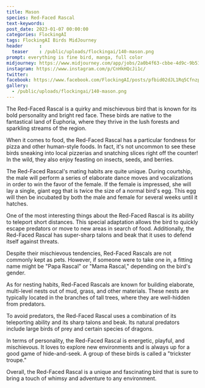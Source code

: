 ```yaml
---
title: Mason
species: Red-Faced Rascal
text-keywords: 
post_date: 2023-01-07 00:00:00
categories: FlockingAI
tags: FlockingAI Birds MidJourney 
header      :
  teaser    : /public/uploads/flockingai/140-mason.png
prompt: everything is fine bird, manga, full color
midjourney: https://www.midjourney.com/app/jobs/2a0b4f63-cbbe-4d9c-9b51-26809435c732
instagram: https://www.instagram.com/p/CnHkHQcJi1c/
twitter: 
facebook: https://www.facebook.com/FlockingAI/posts/pfbid02dJL1Rq5Cfnzpcu8rSKMTZ86Hjmi63Sj7gKfASiWUPH1bjPGagDCF2yeANPTPWpr7l
gallery: 
  - /public/uploads/flockingai/140-mason.png
---
```


The Red-Faced Rascal is a quirky and mischievous bird that is known for its bold personality and bright red face. These birds are native to the fantastical land of Euphoria, where they thrive in the lush forests and sparkling streams of the region.

When it comes to food, the Red-Faced Rascal has a particular fondness for pizza and other human-style foods. In fact, it's not uncommon to see these birds sneaking into local pizzerias and snatching slices right off the counter! In the wild, they also enjoy feasting on insects, seeds, and berries.

The Red-Faced Rascal's mating habits are quite unique. During courtship, the male will perform a series of elaborate dance moves and vocalizations in order to win the favor of the female. If the female is impressed, she will lay a single, giant egg that is twice the size of a normal bird's egg. This egg will then be incubated by both the male and female for several weeks until it hatches.

One of the most interesting things about the Red-Faced Rascal is its ability to teleport short distances. This special adaptation allows the bird to quickly escape predators or move to new areas in search of food. Additionally, the Red-Faced Rascal has super-sharp talons and beak that it uses to defend itself against threats.

Despite their mischievous tendencies, Red-Faced Rascals are not commonly kept as pets. However, if someone were to take one in, a fitting name might be "Papa Rascal" or "Mama Rascal," depending on the bird's gender.

As for nesting habits, Red-Faced Rascals are known for building elaborate, multi-level nests out of mud, grass, and other materials. These nests are typically located in the branches of tall trees, where they are well-hidden from predators.

To avoid predators, the Red-Faced Rascal uses a combination of its teleporting ability and its sharp talons and beak. Its natural predators include large birds of prey and certain species of dragons.

In terms of personality, the Red-Faced Rascal is energetic, playful, and mischievous. It loves to explore new environments and is always up for a good game of hide-and-seek. A group of these birds is called a "trickster troupe."

Overall, the Red-Faced Rascal is a unique and fascinating bird that is sure to bring a touch of whimsy and adventure to any environment.